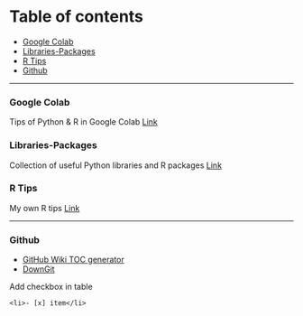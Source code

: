 # Table of contents
- [Google Colab](#google-colab)
- [Libraries-Packages](#libraries-packages)
- [R Tips](#r-tips)
- [Github](#github)

---
### Google Colab
Tips of Python & R in Google Colab [Link]( https://github.com/lc4695/Programming_Tools/tree/main/Google_Colab)

### Libraries-Packages
Collection of useful Python libraries and R packages [Link](https://github.com/lc4695/ProgrammingTools/tree/main/Libraries%26Packages)

### R Tips
My own R tips [Link](https://github.com/lc4695/ProgrammingTools/tree/main/RTips)

----
### Github
- [GitHub Wiki TOC generator](https://ecotrust-canada.github.io/markdown-toc/)
- [DownGit](https://downgit.github.io/#/home)

Add checkbox in table
```
<li>- [x] item</li>
```

